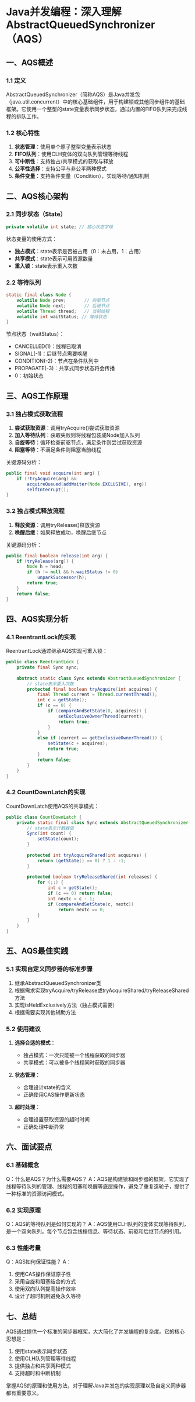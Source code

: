 # Java并发编程：深入理解AbstractQueuedSynchronizer（AQS）

## 一、AQS概述

### 1.1 定义
AbstractQueuedSynchronizer（简称AQS）是Java并发包（java.util.concurrent）中的核心基础组件，用于构建锁或其他同步组件的基础框架。它使用一个整型的state变量表示同步状态，通过内置的FIFO队列来完成线程的排队工作。

### 1.2 核心特性
1. **状态管理**：使用单个原子整型变量表示状态
2. **FIFO队列**：使用CLH变体的双向队列管理等待线程
3. **可中断性**：支持独占/共享模式的获取与释放
4. **公平性选择**：支持公平与非公平两种模式
5. **条件变量**：支持条件变量（Condition），实现等待/通知机制

## 二、AQS核心架构

### 2.1 同步状态（State）
```java
private volatile int state; // 核心状态字段
```

状态变量的使用方式：
- **独占模式**：state表示是否被占用（0：未占用，1：占用）
- **共享模式**：state表示可用资源数量
- **重入锁**：state表示重入次数

### 2.2 等待队列
```java
static final class Node {
    volatile Node prev;       // 前驱节点
    volatile Node next;       // 后继节点
    volatile Thread thread;   // 当前线程
    volatile int waitStatus; // 等待状态
}
```

节点状态（waitStatus）：
- CANCELLED(1)：线程已取消
- SIGNAL(-1)：后继节点需要唤醒
- CONDITION(-2)：节点在条件队列中
- PROPAGATE(-3)：共享式同步状态将会传播
- 0：初始状态

## 三、AQS工作原理

### 3.1 独占模式获取流程
1. **尝试获取资源**：调用tryAcquire()尝试获取资源
2. **加入等待队列**：获取失败则将线程包装成Node加入队列
3. **自旋等待**：循环检查前驱节点，满足条件则尝试获取资源
4. **阻塞等待**：不满足条件则阻塞当前线程

关键源码分析：
```java
public final void acquire(int arg) {
    if (!tryAcquire(arg) &&
        acquireQueued(addWaiter(Node.EXCLUSIVE), arg))
        selfInterrupt();
}
```

### 3.2 独占模式释放流程
1. **释放资源**：调用tryRelease()释放资源
2. **唤醒后继**：如果释放成功，唤醒后继节点

关键源码分析：
```java
public final boolean release(int arg) {
    if (tryRelease(arg)) {
        Node h = head;
        if (h != null && h.waitStatus != 0)
            unparkSuccessor(h);
        return true;
    }
    return false;
}
```

## 四、AQS实现分析

### 4.1 ReentrantLock的实现
ReentrantLock通过继承AQS实现可重入锁：

```java
public class ReentrantLock {
    private final Sync sync;
    
    abstract static class Sync extends AbstractQueuedSynchronizer {
        // state表示重入次数
        protected final boolean tryAcquire(int acquires) {
            final Thread current = Thread.currentThread();
            int c = getState();
            if (c == 0) {
                if (compareAndSetState(0, acquires)) {
                    setExclusiveOwnerThread(current);
                    return true;
                }
            }
            else if (current == getExclusiveOwnerThread()) {
                setState(c + acquires);
                return true;
            }
            return false;
        }
    }
}
```

### 4.2 CountDownLatch的实现
CountDownLatch使用AQS的共享模式：

```java
public class CountDownLatch {
    private static final class Sync extends AbstractQueuedSynchronizer {
        // state表示计数器值
        Sync(int count) {
            setState(count);
        }
        
        protected int tryAcquireShared(int acquires) {
            return (getState() == 0) ? 1 : -1;
        }
        
        protected boolean tryReleaseShared(int releases) {
            for (;;) {
                int c = getState();
                if (c == 0) return false;
                int nextc = c - 1;
                if (compareAndSetState(c, nextc))
                    return nextc == 0;
            }
        }
    }
}
```

## 五、AQS最佳实践

### 5.1 实现自定义同步器的标准步骤
1. 继承AbstractQueuedSynchronizer类
2. 根据需求实现tryAcquire/tryRelease或tryAcquireShared/tryReleaseShared方法
3. 实现isHeldExclusively方法（独占模式需要）
4. 根据需要实现其他辅助方法

### 5.2 使用建议
1. **选择合适的模式**：
   - 独占模式：一次只能被一个线程获取的同步器
   - 共享模式：可以被多个线程同时获取的同步器

2. **状态管理**：
   - 合理设计state的含义
   - 正确使用CAS操作更新状态

3. **超时处理**：
   - 合理设置获取资源的超时时间
   - 正确处理中断异常

## 六、面试要点

### 6.1 基础概念
Q：什么是AQS？为什么需要AQS？
A：AQS是构建锁和同步器的框架，它实现了线程等待队列的管理、线程的阻塞和唤醒等底层操作，避免了重复造轮子，提供了一种标准的资源访问模式。

### 6.2 实现原理
Q：AQS的等待队列是如何实现的？
A：AQS使用CLH队列的变体实现等待队列，是一个双向队列。每个节点包含线程信息、等待状态、前驱和后继节点的引用。

### 6.3 性能考量
Q：AQS如何保证性能？
A：
1. 使用CAS操作保证原子性
2. 采用自旋和阻塞结合的方式
3. 使用双向队列提高操作效率
4. 设计了超时机制避免永久等待

## 七、总结

AQS通过提供一个标准的同步器框架，大大简化了并发编程的复杂度。它的核心思想是：
1. 使用state表示同步状态
2. 使用CLH队列管理等待线程
3. 提供独占和共享两种模式
4. 支持超时和中断机制

掌握AQS的原理和使用方法，对于理解Java并发包的实现原理以及自定义同步器都有重要意义。
